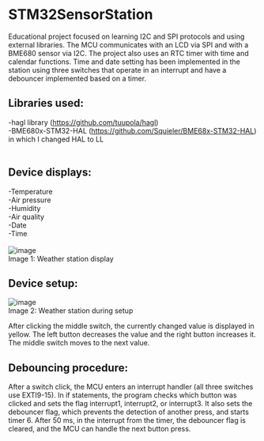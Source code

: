 STM32SensorStation
==================

Educational project focused on learning I2C and SPI protocols and using external libraries. The MCU communicates with an LCD via SPI and with a BME680 sensor via I2C. The project also uses an RTC timer with time and calendar functions. Time and date setting has been implemented in the station using three switches that operate in an interrupt and have a debouncer implemented based on a timer.

Libraries used:<br />
---------------------

-hagl library (https://github.com/tuupola/hagl)<br />
-BME680x-STM32-HAL (https://github.com/Squieler/BME68x-STM32-HAL) in which I changed HAL to LL<br />
<br />

Device displays:<br />
----------------------
-Temperature<br />
-Air pressure<br />
-Humidity<br />
-Air quality<br />
-Date<br />
-Time<br />
<br />
![image](https://github.com/user-attachments/assets/5acbb2d1-2751-49a3-88cf-f59397ebb921)<br />
Image 1: Weather station display

Device setup:<br />
--------------------
![image](https://github.com/user-attachments/assets/5e449aee-dd01-4173-922c-8ca355a4857f)<br />
Image 2: Weather station during setup

After clicking the middle switch, the currently changed value is displayed in yellow. The left button decreases the value and the right button increases it. The middle switch moves to the next value.

Debouncing procedure:<br />
---------------------------
After a switch click, the MCU enters an interrupt handler (all three switches use EXTI9-15). In if statements, the program checks which button was clicked and sets the flag interrupt1, interrupt2, or interrupt3. It also sets the debouncer flag, which prevents the detection of another press, and starts timer 6. After 50 ms, in the interrupt from the timer, the debouncer flag is cleared, and the MCU can handle the next button press.
